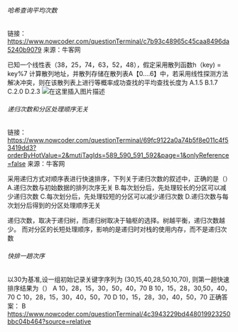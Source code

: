 ###### 哈希查询平均次数
链接：https://www.nowcoder.com/questionTerminal/c7b93c48965c45caa8496da5240b9079
来源：牛客网

已知一个线性表（38，25，74，63，52，48），假定采用散列函数h（key) = key%7 计算散列地址，并散列存储在散列表A【0....6】中，若采用线性探测方法解决冲突，则在该散列表上进行等概率成功查找的平均查找长度为
A.1.5
B.1.7
C.2.0
D.2.3
![在这里插入图片描述](https://img-blog.csdnimg.cn/20190812094551361.png?x-oss-process=image/watermark,type_ZmFuZ3poZW5naGVpdGk,shadow_10,text_aHR0cHM6Ly9ibG9nLmNzZG4ubmV0L1ZpY2tlcnNfeGlhb3dlaQ==,size_16,color_FFFFFF,t_70)
###### 递归次数和分区处理顺序无关
链接：https://www.nowcoder.com/questionTerminal/69fc9122a0a74b5f8e011c4f53419dd3?orderByHotValue=2&mutiTagIds=589_590_591_592&page=1&onlyReference=false
来源：牛客网

采用递归方式对顺序表进行快速排序，下列关于递归次数的叙述中，正确的是（）
A.递归次数与初始数据的排列次序无关
B.每次划分后，先处理较长的分区可以减少递归次数
C.每次划分后，先处理较短的分区可以减少递归次数
D.递归次数与每次划分后得到的分区处理顺序无关

递归次数，取决于递归树，而递归树取决于轴枢的选择。树越平衡，递归次数越少。
而对分区的长短处理顺序，影响的是递归时对栈的使用内存，而不是递归次数
###### 快排一趟次序
以30为基准,设一组初始记录关键字序列为 (30,15,40,28,50,10,70), 则第一趟快速排序结果为（）
A 10，28，15，30，50，40，70
B 10，15，28，30,50，40，70
C 10，28，15，30，40，50，70
D 10，15，28，30，40，50，70
正确答案： B
https://www.nowcoder.com/questionTerminal/4c3943229bd448019923250bbc04b464?source=relative
